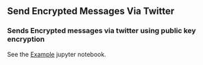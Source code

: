 ## Send Encrypted Messages Via Twitter

### Sends Encrypted messages via twitter using public key encryption

See the [Example](Example.ipynb) jupyter notebook.
